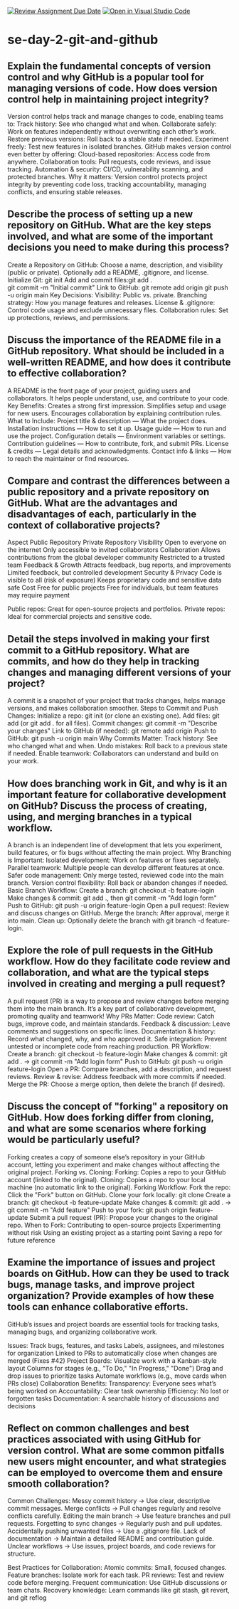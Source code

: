[![Review Assignment Due Date](https://classroom.github.com/assets/deadline-readme-button-22041afd0340ce965d47ae6ef1cefeee28c7c493a6346c4f15d667ab976d596c.svg)](https://classroom.github.com/a/8wgCKhpZ)
[![Open in Visual Studio Code](https://classroom.github.com/assets/open-in-vscode-2e0aaae1b6195c2367325f4f02e2d04e9abb55f0b24a779b69b11b9e10269abc.svg)](https://classroom.github.com/online_ide?assignment_repo_id=18559401&assignment_repo_type=AssignmentRepo)
# se-day-2-git-and-github
## Explain the fundamental concepts of version control and why GitHub is a popular tool for managing versions of code. How does version control help in maintaining project integrity?
Version control helps track and manage changes to code, enabling teams to:
Track history: See who changed what and when.
Collaborate safely: Work on features independently without overwriting each other’s work.
Restore previous versions: Roll back to a stable state if needed.
Experiment freely: Test new features in isolated branches.
GitHub makes version control even better by offering:
Cloud-based repositories: Access code from anywhere.
Collaboration tools: Pull requests, code reviews, and issue tracking.
Automation & security: CI/CD, vulnerability scanning, and protected branches.
Why it matters: Version control protects project integrity by preventing code loss, tracking accountability, managing conflicts, and ensuring stable releases.
## Describe the process of setting up a new repository on GitHub. What are the key steps involved, and what are some of the important decisions you need to make during this process?
Create a Repository on GitHub:
Choose a name, description, and visibility (public or private).
Optionally add a README, .gitignore, and license.
Initialize Git: git init
Add and commit files:git add .  
git commit -m "Initial commit"
Link to GitHub: git remote add origin <repo-URL>
git push -u origin main
Key Decisions:
Visibility: Public vs. private.
Branching strategy: How you manage features and releases.
License & .gitignore: Control code usage and exclude unnecessary files.
Collaboration rules: Set up protections, reviews, and permissions.


## Discuss the importance of the README file in a GitHub repository. What should be included in a well-written README, and how does it contribute to effective collaboration?
A README is the front page of your project, guiding users and collaborators. It helps people understand, use, and contribute to your code.
Key Benefits:
Creates a strong first impression.
Simplifies setup and usage for new users.
Encourages collaboration by explaining contribution rules.
What to Include:
Project title & description — What the project does.
Installation instructions — How to set it up.
Usage guide — How to run and use the project.
Configuration details — Environment variables or settings.
Contribution guidelines — How to contribute, fork, and submit PRs.
License & credits — Legal details and acknowledgments.
Contact info & links — How to reach the maintainer or find resources.
## Compare and contrast the differences between a public repository and a private repository on GitHub. What are the advantages and disadvantages of each, particularly in the context of collaborative projects?
   Aspect	           Public Repository                      	Private Repository
Visibility	Open to everyone on the internet	Only accessible to invited collaborators
Collaboration	Allows contributions from the global developer community	Restricted to a trusted team
Feedback & Growth	Attracts feedback, bug reports, and improvements	Limited feedback, but controlled development
Security & Privacy	Code is visible to all (risk of exposure)	Keeps proprietary code and sensitive data safe
Cost	Free for public projects	Free for individuals, but team features may require payment

Public repos: Great for open-source projects and portfolios.
Private repos: Ideal for commercial projects and sensitive code.
## Detail the steps involved in making your first commit to a GitHub repository. What are commits, and how do they help in tracking changes and managing different versions of your project?
A commit is a snapshot of your project that tracks changes, helps manage versions, and makes collaboration smoother.
Steps to Commit and Push Changes:
Initialize a repo: git init (or clone an existing one).
Add files: git add <filename> (or git add . for all files).
Commit changes: git commit -m "Describe your changes"
Link to GitHub (if needed): git remote add origin <repo-url>
Push to GitHub: git push -u origin main
Why Commits Matter:
Track history: See who changed what and when.
Undo mistakes: Roll back to a previous state if needed.
Enable teamwork: Collaborators can understand and build on your work.
## How does branching work in Git, and why is it an important feature for collaborative development on GitHub? Discuss the process of creating, using, and merging branches in a typical workflow.
 A branch is an independent line of development that lets you experiment, build features, or fix bugs without affecting the main project.
Why Branching is Important:
Isolated development: Work on features or fixes separately.
Parallel teamwork: Multiple people can develop different features at once.
Safer code management: Only merge tested, reviewed code into the main branch.
Version control flexibility: Roll back or abandon changes if needed.
Basic Branch Workflow:
Create a branch: git checkout -b feature-login
Make changes & commit: git add ., then git commit -m "Add login form"
Push to GitHub: git push -u origin feature-login
Open a pull request: Review and discuss changes on GitHub.
Merge the branch: After approval, merge it into main.
Clean up: Optionally delete the branch with git branch -d feature-login.
## Explore the role of pull requests in the GitHub workflow. How do they facilitate code review and collaboration, and what are the typical steps involved in creating and merging a pull request?
A pull request (PR) is a way to propose and review changes before merging them into the main branch. It’s a key part of collaborative development, promoting quality and teamwork!
Why PRs Matter:
Code review: Catch bugs, improve code, and maintain standards.
Feedback & discussion: Leave comments and suggestions on specific lines.
Documentation & history: Record what changed, why, and who approved it.
Safe integration: Prevent untested or incomplete code from reaching production.
PR Workflow:
Create a branch: git checkout -b feature-login
Make changes & commit: git add . → git commit -m "Add login form"
Push to GitHub: git push -u origin feature-login
Open a PR: Compare branches, add a description, and request reviews.
Review & revise: Address feedback with more commits if needed.
Merge the PR: Choose a merge option, then delete the branch (if desired).
## Discuss the concept of "forking" a repository on GitHub. How does forking differ from cloning, and what are some scenarios where forking would be particularly useful?
Forking creates a copy of someone else’s repository in your GitHub account, letting you experiment and make changes without affecting the original project.
Forking vs. Cloning:
Forking: Copies a repo to your GitHub account (linked to the original).
Cloning: Copies a repo to your local machine (no automatic link to the original).
Forking Workflow:
Fork the repo: Click the "Fork" button on GitHub.
Clone your fork locally: git clone <your-fork-url>
Create a branch: git checkout -b feature-update
Make changes & commit: git add . → git commit -m "Add feature"
Push to your fork: git push origin feature-update
Submit a pull request (PR): Propose your changes to the original repo.
When to Fork:
Contributing to open-source projects
Experimenting without risk
Using an existing project as a starting point
Saving a repo for future reference
## Examine the importance of issues and project boards on GitHub. How can they be used to track bugs, manage tasks, and improve project organization? Provide examples of how these tools can enhance collaborative efforts.
GitHub’s issues and project boards are essential tools for tracking tasks, managing bugs, and organizing collaborative work.

Issues:
Track bugs, features, and tasks
Labels, assignees, and milestones for organization
Linked to PRs to automatically close when changes are merged (Fixes #42)
Project Boards:
Visualize work with a Kanban-style layout
Columns for stages (e.g., "To Do," "In Progress," "Done")
Drag and drop issues to prioritize tasks
Automate workflows (e.g., move cards when PRs close)
Collaboration Benefits:
Transparency: Everyone sees what’s being worked on
Accountability: Clear task ownership
Efficiency: No lost or forgotten tasks
Documentation: A searchable history of discussions and decisions
## Reflect on common challenges and best practices associated with using GitHub for version control. What are some common pitfalls new users might encounter, and what strategies can be employed to overcome them and ensure smooth collaboration?
Common Challenges:
Messy commit history → Use clear, descriptive commit messages.
Merge conflicts → Pull changes regularly and resolve conflicts carefully.
Editing the main branch → Use feature branches and pull requests.
Forgetting to sync changes → Regularly push and pull updates.
Accidentally pushing unwanted files → Use a .gitignore file.
Lack of documentation → Maintain a detailed README and contribution guide.
Unclear workflows → Use issues, project boards, and code reviews for structure.

Best Practices for Collaboration:
Atomic commits: Small, focused changes.
Feature branches: Isolate work for each task.
PR reviews: Test and review code before merging.
Frequent communication: Use GitHub discussions or team chats.
Recovery knowledge: Learn commands like git stash, git revert, and git reflog
